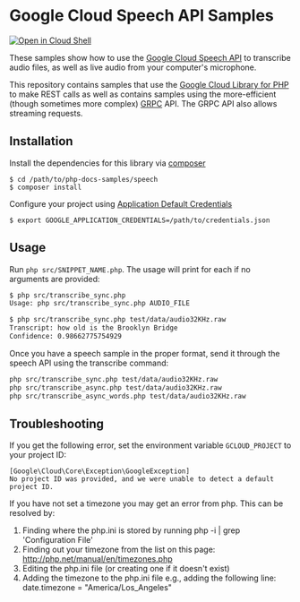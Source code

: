 # Google Cloud Speech API Samples

[![Open in Cloud Shell][shell_img]][shell_link]

[shell_img]: http://gstatic.com/cloudssh/images/open-btn.svg
[shell_link]: https://console.cloud.google.com/cloudshell/open?git_repo=https://github.com/googlecloudplatform/php-docs-samples&page=editor&working_dir=speech

These samples show how to use the [Google Cloud Speech API][speech-api]
to transcribe audio files, as well as live audio from your computer's
microphone.

This repository contains samples that use the [Google Cloud
Library for PHP][google-cloud-php] to make REST calls as well as
contains samples using the more-efficient (though sometimes more
complex) [GRPC][grpc] API. The GRPC API also allows streaming requests.

## Installation

Install the dependencies for this library via [composer](https://getcomposer.org)

    $ cd /path/to/php-docs-samples/speech
    $ composer install

Configure your project using [Application Default Credentials][adc]

    $ export GOOGLE_APPLICATION_CREDENTIALS=/path/to/credentials.json

## Usage

Run `php src/SNIPPET_NAME.php`. The usage will print for each if no arguments
are provided:

```sh
$ php src/transcribe_sync.php
Usage: php src/transcribe_sync.php AUDIO_FILE

$ php src/transcribe_sync.php test/data/audio32KHz.raw
Transcript: how old is the Brooklyn Bridge
Confidence: 0.98662775754929
```

Once you have a speech sample in the proper format, send it through the speech
API using the transcribe command:

```sh
php src/transcribe_sync.php test/data/audio32KHz.raw
php src/transcribe_async.php test/data/audio32KHz.raw
php src/transcribe_async_words.php test/data/audio32KHz.raw
```
## Troubleshooting

If you get the following error, set the environment variable `GCLOUD_PROJECT` to your project ID:

```
[Google\Cloud\Core\Exception\GoogleException]
No project ID was provided, and we were unable to detect a default project ID.
```

If you have not set a timezone you may get an error from php. This can be resolved by:

  1. Finding where the php.ini is stored by running php -i | grep 'Configuration File'
  1. Finding out your timezone from the list on this page: http://php.net/manual/en/timezones.php
  1. Editing the php.ini file (or creating one if it doesn't exist)
  1. Adding the timezone to the php.ini file e.g., adding the following line: date.timezone = "America/Los_Angeles"

[speech-api]: https://cloud.google.com/speech-to-text/docs/quickstart-client-libraries
[google-cloud-php]: https://googlecloudplatform.github.io/google-cloud-php/
[choose-encoding]: https://cloud.google.com/speech-to-text/docs/best-practices#choosing_an_audio_encoding
[sox]: http://sox.sourceforge.net/
[grpc]: http://grpc.io
[adc]: https://developers.google.com/identity/protocols/application-default-credentials
